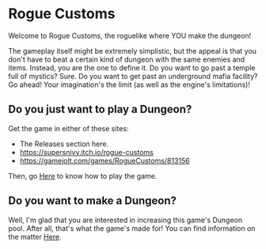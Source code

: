 # Rogue Customs

Welcome to Rogue Customs, the roguelike where YOU make the dungeon!

The gameplay itself might be extremely simplistic, but the appeal is that you don't have to beat a certain kind of dungeon with the same enemies and items. Instead, you are the one to define it. Do you want to go past a temple full of mystics? Sure. Do you want to get past an underground mafia facility? Go ahead! Your imagination's the limit (as well as the engine's limitations)!

## Do you just want to play a Dungeon?

Get the game in either of these sites:
 - The Releases section here.
 - https://supersnivy.itch.io/rogue-customs
 - https://gamejolt.com/games/RogueCustoms/813156

Then, go [Here][howtoplay] to know how to play the game.

## Do you want to make a Dungeon?

Well, I'm glad that you are interested in increasing this game's Dungeon pool. After all, that's what the game's made for! You can find information on the matter [Here][howtomakeadungeon].

[howtoplay]: https://github.com/Shiigu/RogueCustoms/wiki/How-to-play
[howtomakeadungeon]: https://github.com/Shiigu/RogueCustoms/wiki/How-to-make-a-Dungeon
